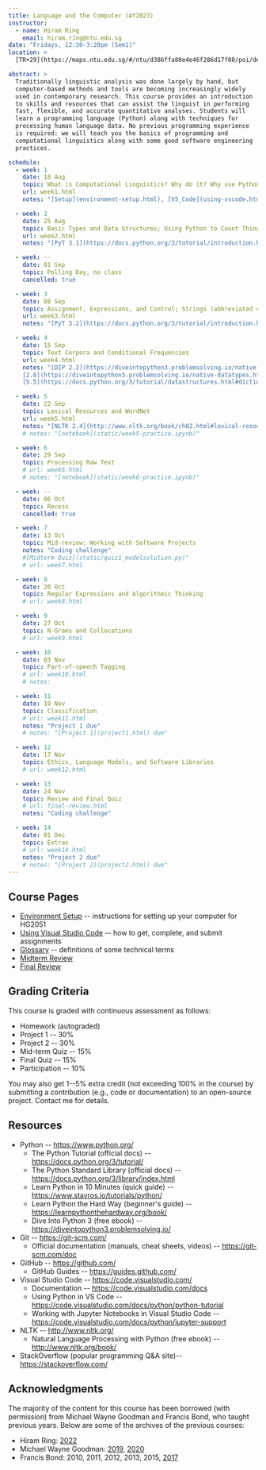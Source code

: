 ```yaml
---
title: Language and the Computer (AY2023)
instructor:
  - name: Hiram Ring
    email: hiram.ring@ntu.edu.sg
date: "Fridays, 12:30-3:20pm (Sem1)"
location: >
  [TR+29](https://maps.ntu.edu.sg/#/ntu/d386ffa80e4e46f286d17f08/poi/details/e97bc9bf4c6740ca8f3d35cc) (LHS-B2-06, The Hive)

abstract: >
  Traditionally linguistic analysis was done largely by hand, but
  computer-based methods and tools are becoming increasingly widely
  used in contemporary research. This course provides an introduction
  to skills and resources that can assist the linguist in performing
  fast, flexible, and accurate quantitative analyses. Students will
  learn a programming language (Python) along with techniques for
  processing human language data. No previous programming experience
  is required: we will teach you the basics of programming and
  computational linguistics along with some good software engineering
  practices.

schedule:
  - week: 1
    date: 18 Aug
    topic: What is Computational Linguistics? Why do it? Why use Python? CS basics
    url: week1.html
    notes: "[Setup](environment-setup.html), [VS_Code](using-vscode.html)"

  - week: 2
    date: 25 Aug
    topic: Basic Types and Data Structures; Using Python to Count Things; Lists
    url: week2.html
    notes: "[PyT 3.1](https://docs.python.org/3/tutorial/introduction.html#using-python-as-a-calculator); [NLTK 1](https://www.nltk.org/book/ch01.html)"

  - week: --
    date: 01 Sep
    topic: Polling Day, no class
    cancelled: true

  - week: 3
    date: 08 Sep
    topic: Assignment, Expressions, and Control; Strings (abbreviated class due to Student Union Day)
    url: week3.html
    notes: "[PyT 3.2](https://docs.python.org/3/tutorial/introduction.html#first-steps-towards-programming), [4](https://docs.python.org/3/tutorial/controlflow.html); [NLTK 4.1](http://www.nltk.org/book/ch02.html#wordlist-corpora)"

  - week: 4
    date: 15 Sep
    topic: Text Corpora and Conditional Frequencies
    url: week4.html
    notes: "[DIP 2.2](https://diveintopython3.problemsolving.io/native-datatypes.html#booleans),
    [2.8](https://diveintopython3.problemsolving.io/native-datatypes.html#none); [PT 5.3](https://docs.python.org/3/tutorial/datastructures.html#tuples-and-sequences),
    [5.5](https://docs.python.org/3/tutorial/datastructures.html#dictionaries), [4.7.1](https://docs.python.org/3/tutorial/controlflow.html#default-argument-values)-[2](https://docs.python.org/3/tutorial/controlflow.html#keyword-arguments); [NLTK 2.1](http://www.nltk.org/book/ch02.html#accessing-text-corpora)-[2](http://www.nltk.org/book/ch02.html#conditional-frequency-distributions); [lecture](static/week4-lecture.py); [practice](static/week4-practice.py)"

  - week: 5
    date: 22 Sep
    topic: Lexical Resources and WordNet
    url: week5.html
    notes: "[NLTK 2.4](http://www.nltk.org/book/ch02.html#lexical-resources), [2.5](http://www.nltk.org/book/ch02.html#wordnet), ([How To](http://www.nltk.org/howto/wordnet.html))"
    # notes: "[notebook](static/week5-practice.ipynb)"

  - week: 6
    date: 29 Sep
    topic: Processing Raw Text
    # url: week6.html
    # notes: "[notebook](static/week6-practice.ipynb)"

  - week: --
    date: 06 Oct
    topic: Recess
    cancelled: true

  - week: 7
    date: 13 Oct
    topic: Mid-review; Working with Software Projects
    notes: "Coding challenge"
    #[Midterm Quiz](static/quiz1_modelsolution.py)"
    # url: week7.html

  - week: 8
    date: 20 Oct
    topic: Regular Expressions and Algorithmic Thinking
    # url: week8.html

  - week: 9
    date: 27 Oct
    topic: N-Grams and Collocations
    # url: week9.html

  - week: 10
    date: 03 Nov
    topic: Part-of-speech Tagging
    # url: week10.html
    # notes:

  - week: 11
    date: 10 Nov
    topic: Classification
    # url: week11.html
    notes: "Project 1 due"
    # notes: "[Project 1](project1.html) due"

  - week: 12
    date: 17 Nov
    topic: Ethics, Language Models, and Software Libraries
    # url: week12.html

  - week: 13
    date: 24 Nov
    topic: Review and Final Quiz
    # url: final-review.html
    notes: "Coding challenge"

  - week: 14
    date: 01 Dec
    topic: Extras
    # url: week14.html
    notes: "Project 2 due"
    # notes: "[Project 2](project2.html) due"
---
```


## Course Pages

- [Environment Setup](environment-setup.html) -- instructions for setting up your computer for HG2051
- [Using Visual Studio Code](using-vscode.html) -- how to get, complete, and submit assignments
- [Glossary](glossary.html) -- definitions of some technical terms
- [Midterm Review](midterm-review.html)
- [Final Review](final-review.html)

## Grading Criteria

This course is graded with continuous assessment as follows:

- Homework (autograded)
- Project 1 -- 30%
- Project 2 -- 30%
- Mid-term Quiz -- 15%
- Final Quiz -- 15%
- Participation -- 10%

You may also get 1--5% extra credit (not exceeding 100% in the course)
by submitting a contribution (e.g., code or documentation) to an
open-source project. Contact me for details.

## Resources

- Python -- <https://www.python.org/>
  - The Python Tutorial (official docs) -- <https://docs.python.org/3/tutorial/>
  - The Python Standard Library (official docs) -- <https://docs.python.org/3/library/index.html>
  - Learn Python in 10 Minutes (quick guide) -- <https://www.stavros.io/tutorials/python/>
  - Learn Python the Hard Way (beginner's guide) -- <https://learnpythonthehardway.org/book/>
  - Dive Into Python 3 (free ebook) -- <https://diveintopython3.problemsolving.io/>
- Git -- <https://git-scm.com/>
  - Official documentation (manuals, cheat sheets, videos) -- <https://git-scm.com/doc>
- GitHub -- <https://github.com/>
  - GitHub Guides -- <https://guides.github.com/>
- Visual Studio Code -- <https://code.visualstudio.com/>
  - Documentation -- <https://code.visualstudio.com/docs>
  - Using Python in VS Code -- <https://code.visualstudio.com/docs/python/python-tutorial>
  - Working with Jupyter Notebooks in Visual Studio Code -- <https://code.visualstudio.com/docs/python/jupyter-support>
- NLTK -- <http://www.nltk.org/>
  - Natural Language Processing with Python (free ebook) -- <http://www.nltk.org/book/>
- StackOverflow (popular programming Q&A site)-- <https://stackoverflow.com/>

## Acknowledgments

The majority of the content for this course has been borrowed (with
permission) from Michael Wayne Goodman and Francis Bond, who taught
previous years. Below are some of the archives of the previous courses:

- Hiram Ring:
  [2022](https://hg2051-ntu.github.io/AY2022/)
- Michael Wayne Goodman:
  [2019](https://compling.hss.ntu.edu.sg/courses/hg2051/),
  [2020](https://ntu-hg2051.github.io/)
- Francis Bond:
  2010,
  2011,
  2012,
  2013,
  2015,
  [2017](http://compling.hss.ntu.edu.sg/courses/hg2051.2017/)
